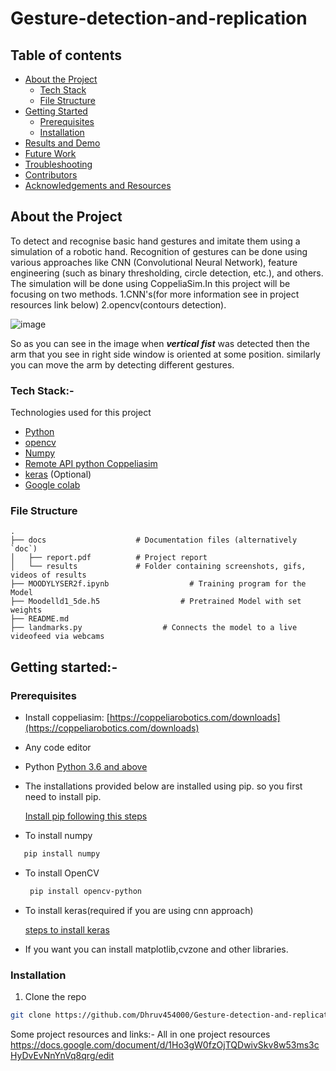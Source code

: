 # Gesture-detection-and-replication
## Table of contents
* [About the Project](https://github.com/Dhruv454000/Gesture-detection-and-replication/edit/develop/README.md#:~:text=Acknowledgements%20and%20Resources-,About%20the%20Project,-To%20detect%20and)
  * [Tech Stack](https://github.com/Dhruv454000/Gesture-detection-and-replication/edit/develop/README.md#:~:text=detecting%20different%20gestures.-,Tech%20Stack%3A-,-Technologies%20used%20for)
  * [File Structure](https://github.com/Dhruv454000/Gesture-detection-and-replication/edit/develop/README.md#:~:text=Google%20colab-,File%20Structure,-.%0A%E2%94%9C%E2%94%80%E2%94%80%20docs%20%20%20%20%20%20%20%20%20%20%20%20%20%20%20%20%20%20%20%20%23%20Documentation%20files)
* [Getting Started](https://github.com/Dhruv454000/Gesture-detection-and-replication/edit/develop/README.md#:~:text=videofeed%20via%20webcams-,Getting%20started%3A-,-Prerequisites)
  * [Prerequisites](https://github.com/Dhruv454000/Gesture-detection-and-replication/edit/develop/README.md#:~:text=videofeed%20via%20webcams-,Getting%20started%3A-,-Prerequisites)
  * [Installation](https://github.com/Dhruv454000/Gesture-detection-and-replication/edit/develop/README.md#:~:text=and%20other%20libraries.-,Installation,-Clone%20the%20repo)
 * [Results and Demo](#results-and-demo) 
* [Future Work](#future-work)
* [Troubleshooting](#troubleshooting)
* [Contributors](#contributors)
* [Acknowledgements and Resources](#acknowledgements-and-resources)
 
## About the Project
To detect and recognise basic hand gestures and imitate them using a simulation of a robotic hand. Recognition of gestures can be done using various approaches like CNN (Convolutional Neural Network), feature engineering (such as binary thresholding, circle detection, etc.), and others. The simulation will be done using CoppeliaSim.In this project will be focusing on two methods. 1.CNN's(for more information see in project resources link below) 2.opencv(contours detection).

![image](https://user-images.githubusercontent.com/84779934/137261894-87074cd3-31a4-4884-a320-50d0a9f6aa65.png)

So as you can see in the image when **_vertical fist_** was detected then the arm that you see in right side window is oriented at some position.
similarly you can move the arm by detecting different gestures.

### Tech Stack:-
Technologies used for this project
* [Python](https://www.python.org/)
* [opencv](https://opencv.org/)
* [Numpy](https://numpy.org/doc/#)
* [Remote API python Coppeliasim](https://www.coppeliarobotics.com/helpFiles/en/remoteApiFunctionsPython.htm)
* [keras](https://keras.io/) (Optional)
* [Google colab](https://colab.research.google.com/)


### File Structure
    .
    ├── docs                    # Documentation files (alternatively `doc`)
    │   ├── report.pdf          # Project report
    │   └── results             # Folder containing screenshots, gifs, videos of results
    ├── MOODYLYSER2f.ipynb                  # Training program for the Model
    ├── Moodelld1_5de.h5                  # Pretrained Model with set weights
    ├── README.md
    ├── landmarks.py                  # Connects the model to a live videofeed via webcams

## Getting started:-


### Prerequisites
* Install coppeliasim:   [https://coppeliarobotics.com/downloads](https://coppeliarobotics.com/downloads)

* Any code editor

* Python  [Python 3.6 and above](https://www.python.org/downloads/release/python-360/)
* The installations provided below are installed using pip. so you first need to install pip.

     [Install pip following this steps](https://www.geeksforgeeks.org/how-to-install-pip-on-windows/)
* To install numpy
 ```sh
    pip install numpy
  ```
* To install OpenCV
  ```sh
   pip install opencv-python
  ```
* To install keras(required if you are using cnn approach)

  [steps to install keras](https://www.tutorialspoint.com/keras/keras_installation.htm)
  
* If you want you can install matplotlib,cvzone and other libraries.
### Installation
1. Clone the repo
```sh
git clone https://github.com/Dhruv454000/Gesture-detection-and-replication
```

Some project resources and links:-
All in one project resources
https://docs.google.com/document/d/1Ho3gW0fzOjTQDwivSkv8w53ms3cHyDvEvNnYnVq8qrg/edit

